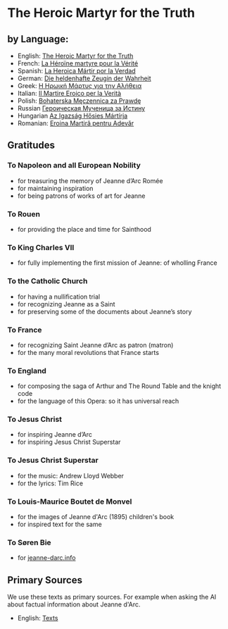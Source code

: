 # The Heroic Martyr for the Truth

## by Language:
- English: [The Heroic Martyr for the Truth](en.md)
- French: [La Héroïne martyre pour la Vérité](fr.md)
- Spanish: [La Heroica Mártir por la Verdad](es.md)
- German: [Die heldenhafte Zeugin der Wahrheit](de.md)
- Greek: [Η Ηρωική Μάρτυς για την Αλήθεια](gr.md)
- Italian: [Il Martire Eroico per la Verità](it.md)
- Polish: [Bohaterska Męczennica za Prawdę](pl.html)
- Russian [Героическая Мученица за Истину](ru.html)
- Hungarian [Az Igazság Hősies Mártírja](hu.html)
- Romanian: [Eroina Martiră pentru Adevăr](ro.md)


## Gratitudes

### To Napoleon and all European Nobility
- for treasuring the memory of Jeanne d’Arc Romée
- for maintaining inspiration
- for being patrons of works of art for Jeanne
### To Rouen
- for providing the place and time for Sainthood
### To King Charles VII
- for fully implementing the first mission of Jeanne: of wholling France
### To the Catholic Church
- for having a nullification trial
- for recognizing Jeanne as a Saint
- for preserving some of the documents about Jeanne’s story
### To France
- for recognizing Saint Jeanne d’Arc as patron (matron)
- for the many moral revolutions that France starts
### To England
- for composing the saga of Arthur and The Round Table and the knight code
- for the language of this Opera: so it has universal reach
### To Jesus Christ
- for inspiring Jeanne d’Arc
- for inspiring Jesus Christ Superstar
### To Jesus Christ Superstar
- for the music: Andrew Lloyd Webber
- for the lyrics: Tim Rice
### To Louis-Maurice Boutet de Monvel
- for the images of Jeanne d'Arc (1895) children's book
- for inspired text for the same
### To Søren Bie
- for [jeanne-darc.info](https://www.jeanne-darc.info/)

## Primary Sources

We use these texts as primary sources. For example when asking the AI about factual information about Jeanne d'Arc.

- English: [Texts](PrimarySourcesEn.md)